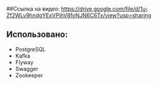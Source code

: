 ##Ссылка на видео:
https://drive.google.com/file/d/1u-Zf2WLv9hndgYExVPihV8foNJN6C6Tx/view?usp=sharing

## Использовано:

- PostgreSQL
- Kafka
- Flyway
- Swagger
- Zookeeper
